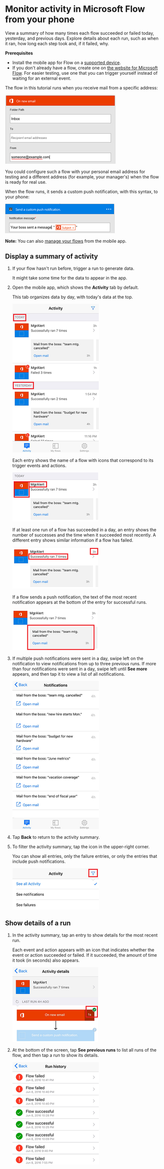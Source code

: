 <properties
    pageTitle="Monitor activity from your phone | Microsoft Flow"
    description="View how many times each flow succeeded or failed, when each run occurred, and how long it took"
    services=""
    suite="flow"
    documentationCenter="na"
    authors="adiregev"
    manager="erikre"
    editor=""
    tags=""/>

<tags
   ms.service="flow"
   ms.devlang="na"
   ms.topic="article"
   ms.tgt_pltfrm="na"
   ms.workload="na"
   ms.date="06/11/2016"
   ms.author="adiregev"/>

# Monitor activity in Microsoft Flow from your phone #
View a summary of how many times each flow succeeded or failed today, yesterday, and previous days. Explore details about each run, such as when it ran, how long each step took and, if it failed, why.

**Prerequisites**
- Install the mobile app for Flow on a [supported device](getting-started.md#work-with-flows-from-your-phone).
- If you don't already have a flow, create one on [the website for Microsoft Flow](https://flow.microsoft.com/). For easier testing, use one that you can trigger yourself instead of waiting for an external event.

The flow in this tutorial runs when you receive mail from a specific address:

![Trigger flow on receipt of mail from specific address](./media/mobile-monitor-activity/create-trigger.png)

You could configure such a flow with your personal email address for testing and a different address (for example, your manager's) when the flow is ready for real use.

When the flow runs, it sends a custom push notification, with this syntax, to your phone:

![Send push notification](./media/mobile-monitor-activity/create-event.png)

**Note:** You can also [manage your flows](mobile-manage-flows.md) from the mobile app.

## Display a summary of activity ##
1. If your flow hasn't run before, trigger a run to generate data.

	It might take some time for the data to appear in the app.

1. Open the mobile app, which shows the **Activity** tab by default.

	This tab organizes data by day, with today's data at the top.

	![Activity organized by day](./media/mobile-monitor-activity/activity-day2.png)

	Each entry shows the name of a flow with icons that correspond to its trigger events and actions.

	![Name and icons for each flow](./media/mobile-monitor-activity/activity-flow-name.png)

	If at least one run of a flow has succeeded in a day, an entry shows the number of successes and the time when it succeeded most recently. A different entry shows similar information if a flow has failed.

	![Summary of successes or failures](./media/mobile-monitor-activity/activity-summary.png)

	If a flow sends a push notification, the text of the most recent notification appears at the bottom of the entry for successful runs.

	![Example of push notification](./media/mobile-monitor-activity/activity-notification.png)

1. If multiple push notifications were sent in a day, swipe left on the notification to view notifications from up to three previous runs. If more than four notifications were sent in a day, swipe left until **See more** appears, and then tap it to view a list of all notifications.

	![Example of push notification](./media/mobile-monitor-activity/activity-notification-list.png)

1. Tap **Back** to return to the activity summary.

1. To filter the activity summary, tap the icon in the upper-right corner.

	You can show all entries, only the failure entries, or only the entries that include push notifications.

	![Show all runs, only failures, or only notifications](./media/mobile-monitor-activity/activity-filter.png)

## Show details of a run ##
1. In the activity summary, tap an entry to show details for the most recent run.

 	Each event and action appears with an icon that indicates whether the event or action succeeded or failed. If it succeeded, the amount of time it took (in seconds) also appears.

	![Details of a run](./media/mobile-monitor-activity/activity-icons.png)

1. At the bottom of the screen, tap **See previous runs** to list all runs of the flow, and then tap a run to show its details.

	![Success/failure history](./media/mobile-monitor-activity/history-mixed.png)
